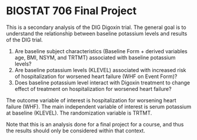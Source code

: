 # BIOSTAT 706 Final Project

This is a secondary analysis of the DIG Digoxin trial. The general goal is to understand the relationship between baseline potassium levels and results of the DIG trial.

1)	Are baseline subject characteristics (Baseline Form + derived variables age, BMI, NSYM, and TRTMT) associated with baseline potassium levels? 
2)	Are baseline potassium levels (KLEVEL) associated with increased risk of hospitalization for worsened heart failure (WHF on Event Form)?
3)	Does baseline potassium level interact with Digoxin treatment to change effect of treatment on hospitalization for worsened heart failure?

The outcome variable of interest is hospitalization for worsening heart failure (WHF).  The main independent variable of interest is serum potassium at baseline (KLEVEL). The randomization variable is TRTMT.

Note that this is an analysis done for a final project for a course, and thus the results should only be considered within that context.
